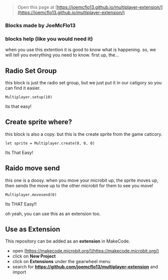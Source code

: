 
> Open this page at [https://joemcflo13.github.io/multiplayer-extension/](https://joemcflo13.github.io/multiplayer-extension/)

### Blocks made by JoeMcFlo13

### blocks help (like you would need it)

when you use this extention it is good to know what is happening. so, we will tell you everything you need to know.
first up, the...
## Radio Set Group

this block is just the radio set group, but we just put it in our catigory so you can find it easier.
``` blocks
Multiplayer.setup(10)
```
its that easy!

## Create sprite where?

this block is also a copy. but this is the create sprite from the game caticory.
``` blocks
let sprite = Multiplayer.create(0, 0, 0)
```
Its That Easy!

## Raido move send

this one is a doosy. when you move your microbit up, the sprite moves up, then sends the move up to the other microbit for them to see you move!
``` blocks
Multiplayer.movesend(0)
```
Its THAT Easy!!

oh yeah, you can use this as an extension too.

## Use as Extension

This repository can be added as an **extension** in MakeCode.

* open [https://makecode.microbit.org/](https://makecode.microbit.org/)
* click on **New Project**
* click on **Extensions** under the gearwheel menu
* search for **https://github.com/joemcflo13/multiplayer-extension** and import
